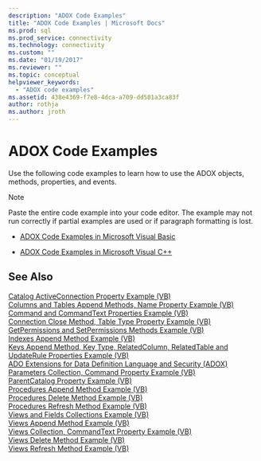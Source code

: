 ```yaml
---
description: "ADOX Code Examples"
title: "ADOX Code Examples | Microsoft Docs"
ms.prod: sql
ms.prod_service: connectivity
ms.technology: connectivity
ms.custom: ""
ms.date: "01/19/2017"
ms.reviewer: ""
ms.topic: conceptual
helpviewer_keywords: 
  - "ADOX code examples"
ms.assetid: 438e4369-f7e8-4dca-a709-dd501a3ca83f
author: rothja
ms.author: jroth
---
```

# ADOX Code Examples
Use the following code examples to learn how to use the ADOX objects, methods, properties, and events.  
  
> [!NOTE]
>  Paste the entire code example into your code editor. The example may not run correctly if partial examples are used or if paragraph formatting is lost.  
  
-   [ADOX Code Examples in Microsoft Visual Basic](./adox-code-examples-in-microsoft-visual-basic.md)  
  
-   [ADOX Code Examples in Microsoft Visual C++](./adox-code-examples-in-microsoft-visual-c.md)  
  
## See Also  
 [Catalog ActiveConnection Property Example (VB)](./catalog-activeconnection-property-example-vb.md)   
 [Columns and Tables Append Methods, Name Property Example (VB)](./columns-and-tables-append-methods-name-property-example-vb.md)   
 [Command and CommandText Properties Example (VB)](./command-and-commandtext-properties-example-vb.md)   
 [Connection Close Method, Table Type Property Example (VB)](./connection-close-method-table-type-property-example-vb.md)   
 [GetPermissions and SetPermissions Methods Example (VB)](./getpermissions-and-setpermissions-methods-example-vb.md)   
 [Indexes Append Method Example (VB)](./indexes-append-method-example-vb.md)   
 [Keys Append Method, Key Type, RelatedColumn, RelatedTable and UpdateRule Properties Example (VB)](./keys-append-method-key-type-relatedcolumn-relatedtable-example-vb.md)   
 [ADO Extensions for Data Definition Language and Security (ADOX)](../../guide/extensions/ado-extensions-for-data-definition-language-and-security-adox.md)   
 [Parameters Collection, Command Property Example (VB)](./parameters-collection-command-property-example-vb.md)   
 [ParentCatalog Property Example (VB)](./parentcatalog-property-example-vb.md)   
 [Procedures Append Method Example (VB)](./procedures-append-method-example-vb.md)   
 [Procedures Delete Method Example (VB)](./procedures-delete-method-example-vb.md)   
 [Procedures Refresh Method Example (VB)](./procedures-refresh-method-example-vb.md)   
 [Views and Fields Collections Example (VB)](./views-and-fields-collections-example-vb.md)   
 [Views Append Method Example (VB)](./views-append-method-example-vb.md)   
 [Views Collection, CommandText Property Example (VB)](./views-collection-commandtext-property-example-vb.md)   
 [Views Delete Method Example (VB)](./views-delete-method-example-vb.md)   
 [Views Refresh Method Example (VB)](./views-refresh-method-example-vb.md)